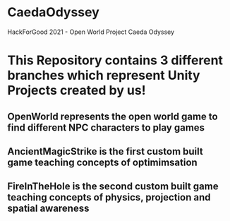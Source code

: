 # CaedaOdyssey
HackForGood 2021 - Open World Project Caeda Odyssey

# This Repository contains 3 different branches which represent Unity Projects created by us!
## OpenWorld represents the open world game to find different NPC characters to play games
## AncientMagicStrike is the first custom built game teaching concepts of optimimsation
## FireInTheHole is the second custom built game teaching concepts of physics, projection and spatial awareness
